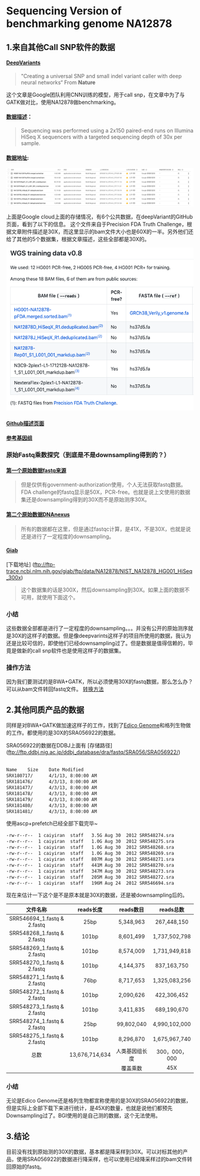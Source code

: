 # Sequencing Version of benchmarking genome NA12878


## 1.来自其他Call SNP软件的数据
#### [DeepVariants](https://console.cloud.google.com/storage/browser/deepvariant/public-training-data?pli=1)

>"Creating a universal
SNP and small indel variant caller with deep neural
networks“ From **Nature**

这个文章是Google团队利用CNN训练的模型，用于call snp，在文章中为了与GATK做对比，使用NA12878做benchmarking。

#### [数据描述](https://www.biorxiv.org/content/biorxiv/suppl/2018/01/09/092890.DC5/092890-1.pdf)：

>Sequencing was
performed using a 2x150 paired-end runs on Illumina HiSeq X sequencers with a targeted
sequencing depth of 30x per sample.

#### [数据地址](https://console.cloud.google.com/storage/browser/deepvariant/public-training-data?pli=1):

![数据截图](https://raw.githubusercontent.com/BigfatC/Daily_use_pic/master/Screen%20Shot%202019-06-11%20at%209.37.53%20AM.png)

上面是Google cloud上面的存储情况，有6个公共数据，在deepVariant的GitHub页面，看到了以下的信息。
这个文件来自于Precision FDA Truth Challenge，根据文章附件描述是30X，而这里显示的bam文件大小也是60X的一半。另外他们还给了其他的5个数据集，根据文章描述，这些全部都是30X的。

![shuju](https://raw.githubusercontent.com/BigfatC/Daily_use_pic/master/Screen%20Shot%202019-06-11%20at%209.45.33%20AM.png)

#### [Github描述页面](https://github.com/google/deepvariant/blob/r0.8/docs/deepvariant-details-training-data.md#myfootnote1)

#### [参考基因组](https://console.cloud.google.com/storage/browser/genomics-public-data/references/GRCh38_Verily)

### 原始Fastq乘数探究（到底是不是downsampling得到的？）
#### [第一个原始数据fastq来源](https://precision.fda.gov/challenges/truth)

>但是仅供有government-authorization使用，个人无法获取fastq数据。FDA challenge的fastq显示是50X，PCR-free。也就是说上文使用的数据集还是downsampling得到的30X而不是原始测序30X。

#### [第二个原始数据DNAnexus](https://dnanexus-rnd.s3.amazonaws.com/NA12878-xten.html )

>所有的数据都在这里，但是通过fastqc计算，是41X，不是30X，也就是说还是进行了一定程度的downsampling。


#### [Giab](https://jimb.stanford.edu/giab-resources)

[下载地址]
(ftp://ftp-trace.ncbi.nlm.nih.gov/giab/ftp/data/NA12878/NIST_NA12878_HG001_HiSeq_300x)

>这个数据集的话是300X，然后downsampling到30X。如果上面的数据不可用，就使用下面这个。


### 小结
这些数据全部都是进行了一定程度的downsampling。。。并没有公开的原始测序就是30X的这样子的数据。但是像deepvarints这样子的项目所使用的数据，我认为还是比较可信的，即使他们已经downsampling过了。但是数据是值得信赖的，毕竟是做新的call snp软件也是使用这样子的数据集。

### 操作方法
因为我们要测试的是BWA+GATK，所以必须使用30X的fastq数据，那么怎么办？可以从bam文件转回fastq文件。
[转换方法](http://www.metagenomics.wiki/tools/samtools/converting-bam-to-fastq)


## 2.其他同质产品的数据

同样是对BWA+GATK做加速这样子的工作，找到了[Edico Genome](http://www.edicogenome.com/wp-content/uploads/2015/02/Genome-Pipeline-Brief.pdf)和格列生物做的工作。都使用的是30X的SRA056922的数据。

SRA056922的数据在DDBJ上面有 
[存储路径]
(ftp://ftp.ddbj.nig.ac.jp/ddbj_database/dra/fastq/SRA056/SRA056922/)

```

Name	Size	Date Modified
SRX180717/		4/1/13, 8:00:00 AM
SRX181476/		4/3/13, 8:00:00 AM
SRX181477/		4/3/13, 8:00:00 AM
SRX181478/		4/3/13, 8:00:00 AM
SRX181479/		4/3/13, 8:00:00 AM
SRX181480/		4/3/13, 8:00:00 AM
SRX181481/		4/3/13, 8:00:00 AM
```

使用ascp+prefetch已经全部下载完毕~

```
-rw-r--r--  1 caiyiran  staff   3.5G Aug 30  2012 SRR548274.sra
-rw-r--r--  1 caiyiran  staff   1.0G Aug 30  2012 SRR548275.sra
-rw-r--r--  1 caiyiran  staff   1.0G Aug 30  2012 SRR548268.sra
-rw-r--r--  1 caiyiran  staff   1.0G Aug 30  2012 SRR548269.sra
-rw-r--r--  1 caiyiran  staff   807M Aug 30  2012 SRR548271.sra
-rw-r--r--  1 caiyiran  staff   441M Aug 30  2012 SRR548270.sra
-rw-r--r--  1 caiyiran  staff   347M Aug 30  2012 SRR548273.sra
-rw-r--r--  1 caiyiran  staff   205M Aug 30  2012 SRR548272.sra
-rw-r--r--  1 caiyiran  staff   196M Aug 24  2012 SRR546694.sra
```

现在来估计一下这个是不是原本就是30X的数据，还是被downsampling后的。

|文件名称|reads长度|reads数目|reads总数|
|:-----:|:------:|:------:|:-------:|
|SRR546694_1.fastq & 2.fastq|25bp|	5,348,963|267,448,150|
|SRR548268_1.fastq & 2.fastq|101bp|8,601,499|1,737,502,798|
|SRR548269_1.fastq & 2.fastq|101bp|8,574,009|1,731,949,818|
|SRR548270_1.fastq & 2.fastq|101bp|4,144,375|837,163,750|
|SRR548271_1.fastq & 2.fastq|76bp|8,717,653|1,325,083,256|
|SRR548272_1.fastq & 2.fastq|101bp|2,090,626|422,306,452|
|SRR548273_1.fastq & 2.fastq|101bp|3,411,835|689,190,670|
|SRR548274_1.fastq & 2.fastq|25bp|99,802,040|4,990,102,000|
|SRR548275_1.fastq & 2.fastq|101bp|8,296,870|1,675,967,740|
|总数|13,676,714,634|人类基因组长度|300，000，000|
|||覆盖乘数|45X|
### 小结
无论是Edico Genome还是格列生物都宣称使用的是30X的SRA056922的数据，但是实际上全部下载下来进行统计，是45X的数量，也就是说他们都预先Downsampling过了。BGI使用的是自己测的数据，这个无法使用。
## 3.结论

目前没有找到原始测的30X的数据，基本都是降采样到30X。可以对标其他的产品，使用SRA056922的数据进行降采样，也可以使用已经降采样过的bam文件转回原始的fastq。
